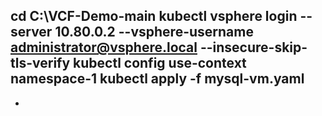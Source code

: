 cd C:\VCF-Demo-main
kubectl vsphere login --server 10.80.0.2 --vsphere-username administrator@vsphere.local --insecure-skip-tls-verify
kubectl config use-context namespace-1
kubectl apply -f mysql-vm.yaml
--
- 